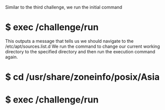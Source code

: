 Similar to the third challenge, we run the initial command

# $ exec /challenge/run
This outputs a message that tells us we should navigate to the /etc/apt/sources.list.d We run the command to change our current working directory to the specified directory and then run the execution command again.

# $ cd /usr/share/zoneinfo/posix/Asia
# $ exec /challenge/run

